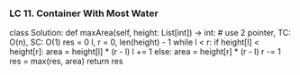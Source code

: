 ### LC 11. Container With Most Water
class Solution:
    def maxArea(self, height: List[int]) -> int:
        # use 2 pointer, TC: O(n), SC: O(1)
        res = 0
        l, r = 0, len(height) - 1
        while l < r:
            if height[l] < height[r]:
                area = height[l] * (r - l)
                l += 1
            else:
                area = height[r] * (r - l)
                r -= 1
            res = max(res, area)
        return res